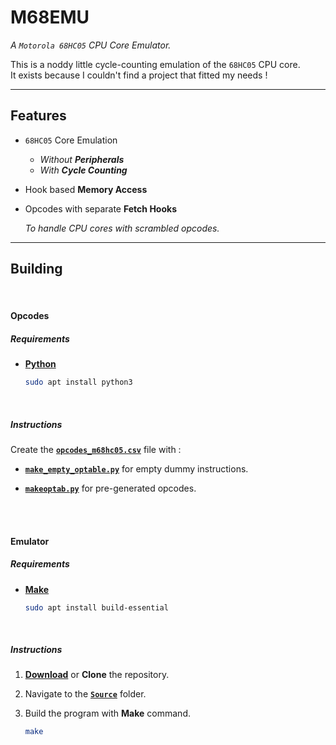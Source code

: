
# M68EMU
*A `Motorola 68HC05` CPU Core Emulator.*

This is a noddy little cycle-counting emulation of the `68HC05` CPU core. <br>
It exists because I couldn't find a project that fitted my needs  !

---

## Features

- `68HC05` Core Emulation

    + *Without* ***Peripherals***
    + *With* ***Cycle Counting***


- Hook based **Memory Access**

- Opcodes with separate **Fetch Hooks**

    *To handle CPU cores with scrambled opcodes.*

---

## Building

<br>

#### Opcodes

##### Requirements

- **[Python]**

    ```sh
    sudo apt install python3
    ```
<br>

##### Instructions

Create the **[`opcodes_m68hc05.csv`][Opcodes Table]** file with :

- **[`make_empty_optable.py`][Opcodes Empty]** for empty dummy instructions.

- **[`makeoptab.py`][Opcodes Full]** for pre-generated opcodes.

<br>
<br>

#### Emulator

##### Requirements

- **[Make]**

    ```sh
    sudo apt install build-essential
    ```

<br>

##### Instructions

1. **[Download]** or **Clone** the repository.

2. Navigate to the **[`Source`][Source]** folder.

3. Build the program with **Make** command.

    ```sh
    make
    ```





<!----------------------------------------------------------------------------->

[Opcodes Empty]: Source/optable/make_empty_optable.py
[Opcodes Full]: Source/optable/makeoptab.py
[Opcodes Table]: Source/optable/opcodes_m68hc05.csv

[Source]: Source

[Make]: https://www.gnu.org/software/make/
[Download]: https://github.com/philpem/m68emu/archive/refs/heads/master.zip
[Python]: https://www.python.org/
